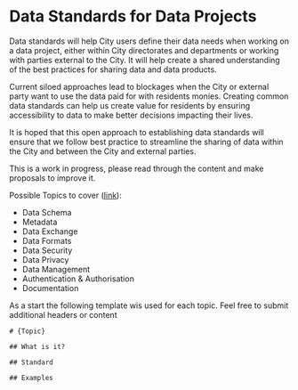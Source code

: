 # Data Standards for Data Projects 

Data standards will help City users define their data needs when working on a data project, either within City directorates and departments or working with parties external to the City.  It will help create a shared understanding of the best practices for sharing data and data products.

Current siloed approaches lead to blockages when the City or external party want to use the data paid for with residents monies. Creating common data standards can help us create value for residents by ensuring accessibility to data to make better decisions impacting their lives. 

It is hoped that this open approach to establishing data standards will ensure that we follow best practice to streamline the sharing of data within the City and between the City and external parties.  

This is a work in progress, please read through the content and make proposals to improve it.

Possible Topics to cover ([link](https://github.com/cityofcapetown/data-standards/tree/main/docs)):

* Data Schema
* Metadata
* Data Exchange
* Data Formats
* Data Security
* Data Privacy
* Data Management
* Authentication & Authorisation
* Documentation

As a start the following template wis used for each topic.  Feel free to submit additional headers or content

```
# {Topic}

## What is it?

## Standard

## Examples
```
